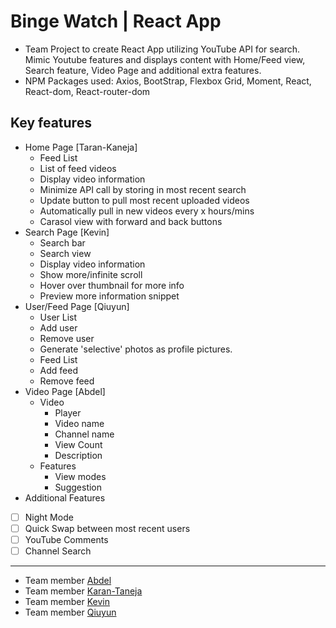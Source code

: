 # Binge Watch | React App
- Team Project to create React App utilizing YouTube API for search. Mimic Youtube features and displays content with Home/Feed view, Search feature, Video Page and additional extra features. 
- NPM Packages used: Axios, BootStrap, Flexbox Grid, Moment, React, React-dom, React-router-dom

## Key features
- Home Page [Taran-Kaneja]
  * Feed List
  * List of feed videos
   - Display video information
    - Minimize API call by storing in most recent search
    - Update button to pull most recent uploaded videos
    - Automatically pull in new videos every x hours/mins
   - Carasol view with forward and back buttons
- Search Page [Kevin]
  * Search bar
  * Search view
   - Display video information
  * Show more/infinite scroll
  * Hover over thumbnail for more info
   - Preview more information snippet
- User/Feed Page [Qiuyun]
  * User List
   - Add user
   - Remove user
   - Generate 'selective' photos as profile pictures.
  * Feed List
   - Add feed
   - Remove feed
- Video Page  [Abdel]
  * Video
    - Player
    - Video name
    - Channel name
    - View Count
    - Description
  * Features
    - View modes
    - Suggestion
- Additional Features
 - [ ] Night Mode
 - [ ] Quick Swap between most recent users
 - [ ] YouTube Comments
 - [ ] Channel Search

---
- Team member [Abdel](https://github.com/AbdelOufkir1)
- Team member [Karan-Taneja](https://github.com/Karan-Taneja)
- Team member [Kevin](https://github.com/Knkjett)
- Team member [Qiuyun](https://github.com/qiuyunchen)
